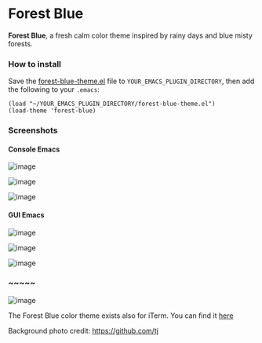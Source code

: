 # Forest Blue


**Forest Blue**, a fresh calm color theme inspired by rainy days and blue misty forests.

### How to install

Save the [forest-blue-theme.el](https://github.com/alloy-d/forest-blue-emacs/master/forest-blue-theme.el) file to
`YOUR_EMACS_PLUGIN_DIRECTORY`, then add the following to your `.emacs`:

  ```elisp
  (load "~/YOUR_EMACS_PLUGIN_DIRECTORY/forest-blue-theme.el")
  (load-theme 'forest-blue)
  ```


### Screenshots
#### Console Emacs

![image](https://raw.githubusercontent.com/olkinn/forest-blue-emacs/master/screenshots/terminal1.png)

![image](https://raw.githubusercontent.com/olkinn/forest-blue-emacs/master/screenshots/terminal2.png)

![image](https://raw.githubusercontent.com/olkinn/forest-blue-emacs/master/screenshots/terminal3.png)

#### GUI Emacs

![image](https://raw.githubusercontent.com/olkinn/forest-blue-emacs/master/screenshots/gui1.png)

![image](https://raw.githubusercontent.com/olkinn/forest-blue-emacs/master/screenshots/gui2.png)

![image](https://raw.githubusercontent.com/olkinn/forest-blue-emacs/master/screenshots/gui3.png)

### ~~~~~

![image](https://raw.githubusercontent.com/olkinn/forest-blue-emacs/master/screenshots/emacs-iterm.png)

The Forest Blue color theme exists also for iTerm. 
You can find it [here](https://github.com/olkinn/forest-blue-iTerm)


Background photo credit: https://github.com/tj
